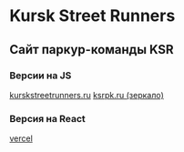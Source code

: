 # Kursk Street Runners

## Сайт паркур-команды KSR

### Версии на JS
[kurskstreetrunners.ru](http://kurskstreetrunners.ru)
[ksrpk.ru (зеркало)](http://ksrpk.ru)

### Версия на React
[vercel](https://ksr-react.vercel.app)
